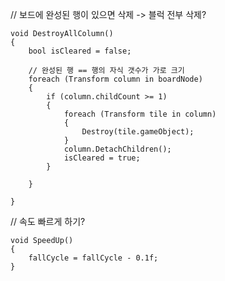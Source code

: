
// 보드에 완성된 행이 있으면 삭제 -> 블럭 전부 삭제?

    void DestroyAllColumn()
    {
        bool isCleared = false;

        // 완성된 행 == 행의 자식 갯수가 가로 크기
        foreach (Transform column in boardNode)
        {
            if (column.childCount >= 1)
            {
                foreach (Transform tile in column)
                {
                    Destroy(tile.gameObject);
                }
                column.DetachChildren();
                isCleared = true;
            }
            
        }
        
    }


// 속도 빠르게 하기?

    void SpeedUp()
    {
        fallCycle = fallCycle - 0.1f;
    }



